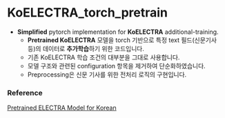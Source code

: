 # KoELECTRA_torch_pretrain

- **Simplified** pytorch implementation for **KoELECTRA** additional-training.
    - **Pretrained KoELECTRA** 모델을 torch 기반으로 특정 text 필드(신문기사 등)의 데이터로 **추가학습**하기 위한 코드입니다.
    - 기존 KoELECTRA 학습 조건의 대부분을 그대로 사용합니다.
    - 모델 구조와 관련된 configuration 항목을 제거하여 단순화하였습니다.
    - Preprocessing은 신문 기사를 위한 전처리 로직의 구현입니다.

### Reference
[Pretrained ELECTRA Model for Korean](https://github.com/monologg/KoELECTRA)
